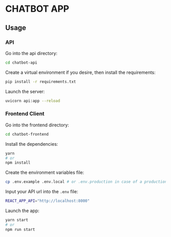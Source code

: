 # CHATBOT APP

## Usage

### API

Go into the api directory:

```bash
cd chatbot-api
```

Create a virtual environment if you desire, then install the requirements:

```bash
pip install -r requirements.txt
```

Launch the server:

```bash
uvicorn api:app --reload
```

### Frontend Client

Go into the frontend directory:

```bash
cd chatbot-frontend
```

Install the dependencies:

```bash
yarn
# or
npm install 
```

Create the environment variables file:

```bash
cp .env.example .env.local # or .env.production in case of a production build
```

Input your API url into the `.env` file:

```bash
REACT_APP_API="http://localhost:8000"
```

Launch the app:

```bash
yarn start
# or
npm run start
```
